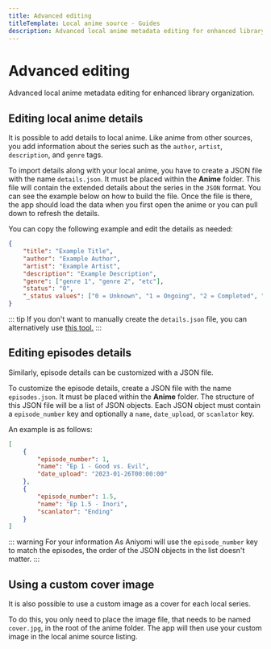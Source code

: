 ```yaml
---
title: Advanced editing
titleTemplate: Local anime source - Guides
description: Advanced local anime metadata editing for enhanced library organization.
---
```


# Advanced editing
Advanced local anime metadata editing for enhanced library organization.

## Editing local anime details

It is possible to add details to local anime.
Like anime from other sources, you add information about the series such as the `author`, `artist`, `description`, and `genre` tags.

To import details along with your local anime, you have to create a JSON file with the name `details.json`.
It must be placed within the **Anime** folder.
This file will contain the extended details about the series in the `JSON` format.
You can see the example below on how to build the file.
Once the file is there, the app should load the data when you first open the anime or you can pull down to refresh the details.

You can copy the following example and edit the details as needed:

```json
{
	"title": "Example Title",
	"author": "Example Author",
	"artist": "Example Artist",
	"description": "Example Description",
	"genre": ["genre 1", "genre 2", "etc"],
	"status": "0",
	"_status values": ["0 = Unknown", "1 = Ongoing", "2 = Completed", "3 = Licensed", "4 = Publishing finished", "5 = Cancelled", "6 = On hiatus"]
}
```
::: tip
If you don't want to manually create the `details.json` file, you can alternatively use [this tool.](https://aniyomi-local.netlify.app)
:::

## Editing episodes details

Similarly, episode details can be customized with a JSON file.

To customize the episode details, create a JSON file with the name `episodes.json`.
It must be placed within the **Anime** folder.
The structure of this JSON file will be a list of JSON objects.
Each JSON object must contain a `episode_number` key and optionally a `name`, `date_upload`, or `scanlator` key.

An example is as follows:

```json
[
	{
		"episode_number": 1,
		"name": "Ep 1 - Good vs. Evil",
		"date_upload": "2023-01-26T00:00:00"
	},
	{
		"episode_number": 1.5,
		"name": "Ep 1.5 - Inori",
		"scanlator": "Ending"
	}
]
```
::: warning For your information
As Aniyomi will use the `episode_number` key to match the episodes, the order of the JSON objects in the list doesn't matter.
:::


## Using a custom cover image

It is also possible to use a custom image as a cover for each local series.

To do this, you only need to place the image file, that needs to be named `cover.jpg`, in the root of the anime folder.
The app will then use your custom image in the local anime source listing.


<style scoped>
	@import "../../../.vitepress/theme/styles/tree.styl"
</style>
